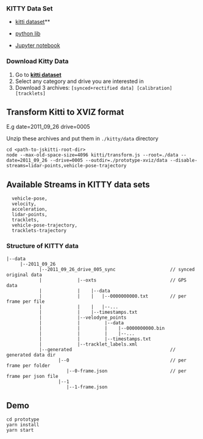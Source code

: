 ### KITTY Data Set

* [kitti dataset](http://www.cvlibs.net/datasets/kitti/raw_data.php)**

* [python lib](https://github.com/utiasSTARS/pykitti)
* [Jupyter notebook](https://github.com/navoshta/KITTI-Dataset/blob/master/kitti-dataset.ipynb)


### Download Kitty Data

1. Go to **[kitti dataset](http://www.cvlibs.net/datasets/kitti/raw_data.php)**
2. Select any category and drive you are interested in
3. Download 3 archives: `[synced+rectified data] [calibration] [tracklets]`


## Transform Kitti to XVIZ format

E.g date=2011_09_26 drive=0005

Unzip these archives and put them in `./kitty/data` directory

```
cd <path-to-jskitti-root-dir>
node --max-old-space-size=4096 kitti/transform.js --root=./data --date=2011_09_26 --drive=0005 --outdir=./prototype-xviz/data --disable-streams=lidar-points,vehicle-pose-trajectory
```


## Available Streams in KITTY data sets

```
  vehicle-pose,
  velocity,
  acceleration,
  lidar-points,
  tracklets,
  vehicle-pose-trajectory,
  tracklets-trajectory
```

### Structure of KITTY data

```
|--data
     |--2011_09_26     
            |--2011_09_26_drive_005_sync                    // synced original data
            |             |--oxts                           // GPS data  
            |             |    |--data               
            |             |    |   |--0000000000.txt        // per frame per file
            |             |    |   |--...
            |             |    |--timestamps.txt
            |             |--velodyne_points
            |             |         |--data
            |             |         |    |--0000000000.bin
            |             |         |    |--...
            |             |         |--timestamps.txt
            |             |--tracklet_labels.xml  
            |--generated                                    // generated data dir
                   |--0                                     // per frame per folder
                      |--0-frame.json                       // per frame per json file
                   |--1
                      |--1-frame.json
```

## Demo

```
cd prototype
yarn install
yarn start
```
